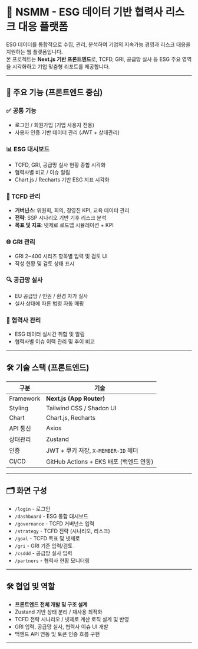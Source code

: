 # 🌱 NSMM - ESG 데이터 기반 협력사 리스크 대응 플랫폼

ESG 데이터를 통합적으로 수집, 관리, 분석하여 기업의 지속가능 경영과 리스크 대응을 지원하는 웹 플랫폼입니다.  
본 프로젝트는 **Next.js 기반 프론트엔드**로, TCFD, GRI, 공급망 실사 등 ESG 주요 영역을 시각화하고 기업 맞춤형 리포트를 제공합니다.

---

## 🧩 주요 기능 (프론트엔드 중심)

### ✅ 공통 기능

- 로그인 / 회원가입 (기업 사용자 전용)
- 사용자 인증 기반 데이터 관리 (JWT + 상태관리)

### 📊 ESG 대시보드

- TCFD, GRI, 공급망 실사 현황 종합 시각화
- 협력사별 비교 / 이슈 알림
- Chart.js / Recharts 기반 ESG 지표 시각화

### 🧠 TCFD 관리

- **거버넌스**: 위원회, 회의, 경영진 KPI, 교육 데이터 관리
- **전략**: SSP 시나리오 기반 기후 리스크 분석
- **목표 및 지표**: 넷제로 로드맵 시뮬레이션 + KPI

### 🌐 GRI 관리

- GRI 2~400 시리즈 항목별 입력 및 검토 UI
- 작성 현황 및 검토 상태 표시

### 🔍 공급망 실사

- EU 공급망 / 인권 / 환경 자가 실사
- 실사 상태에 따른 법령 자동 매핑

### 🤝 협력사 관리

- ESG 데이터 실시간 취합 및 알림
- 협력사별 이슈 이력 관리 및 추이 비교

---

## 🛠️ 기술 스택 (프론트엔드)

| 구분      | 기술                                    |
| --------- | --------------------------------------- |
| Framework | **Next.js (App Router)**                |
| Styling   | Tailwind CSS / Shadcn UI                |
| Chart     | Chart.js, Recharts                      |
| API 통신  | Axios                                   |
| 상태관리  | Zustand                                 |
| 인증      | JWT + 쿠키 저장, `X-MEMBER-ID` 헤더     |
| CI/CD     | GitHub Actions + EKS 배포 (백엔드 연동) |

---

## 🗂️ 화면 구성

- `/login` - 로그인
- `/dashboard` - ESG 통합 대시보드
- `/governance` - TCFD 거버넌스 입력
- `/strategy` - TCFD 전략 (시나리오, 리스크)
- `/goal` - TCFD 목표 및 넷제로
- `/gri` - GRI 기준 입력/검토
- `/csddd` - 공급망 실사 입력
- `/partners` - 협력사 현황 모니터링

---

## 🛠️ 협업 및 역할

- **프론트엔드 전체 개발 및 구조 설계**
- Zustand 기반 상태 분리 / 재사용 최적화
- TCFD 전략 시나리오 / 넷제로 계산 로직 설계 및 반영
- GRI 입력, 공급망 실사, 협력사 이슈 UI 개발
- 백엔드 API 연동 및 토큰 인증 흐름 구현

---
